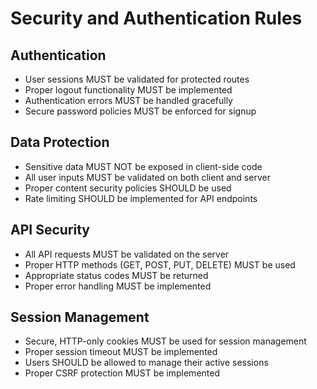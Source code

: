 # Security and Authentication Rules

## Authentication
- User sessions MUST be validated for protected routes
- Proper logout functionality MUST be implemented
- Authentication errors MUST be handled gracefully
- Secure password policies MUST be enforced for signup

## Data Protection
- Sensitive data MUST NOT be exposed in client-side code
- All user inputs MUST be validated on both client and server
- Proper content security policies SHOULD be used
- Rate limiting SHOULD be implemented for API endpoints

## API Security
- All API requests MUST be validated on the server
- Proper HTTP methods (GET, POST, PUT, DELETE) MUST be used
- Appropriate status codes MUST be returned
- Proper error handling MUST be implemented

## Session Management
- Secure, HTTP-only cookies MUST be used for session management
- Proper session timeout MUST be implemented
- Users SHOULD be allowed to manage their active sessions
- Proper CSRF protection MUST be implemented